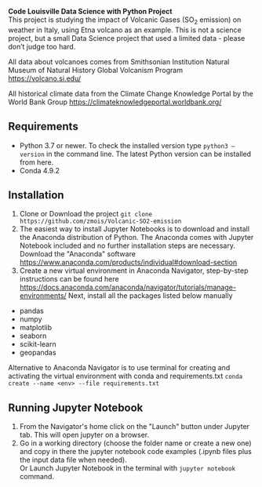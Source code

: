 **Code Louisville Data Science with Python Project**<br>
This project is studying the impact of Volcanic Gases (SO<sub>2</sub> emission) on weather in Italy, using Etna volcano as an example. This is not a science project, but a small Data Science project that used a limited data - please don’t judge too hard.

All data about volcanoes comes from Smithsonian Institution Natural Museum of Natural History Global Volcanism Program
https://volcano.si.edu/

All historical climate data from the Climate Change Knowledge Portal by the World Bank Group
https://climateknowledgeportal.worldbank.org/

## Requirements
- Python 3.7 or newer. To check the installed version type `python3 –version` in the command line. The latest Python version can be installed from here.
- Conda 4.9.2

## Installation
1. Clone or Download the project `git clone https://github.com/zmois/Volcanic-SO2-emission`
2. The easiest way to install Jupyter Notebooks is to download and install the Anaconda distribution of Python. The Anaconda comes with Jupyter Notebook included and no further installation steps are necessary. Download the "Anaconda" software https://www.anaconda.com/products/individual#download-section
3. Create a new virtual environment in Anaconda Navigator, step-by-step instructions can be found here https://docs.anaconda.com/anaconda/navigator/tutorials/manage-environments/
Next, install all the packages listed below manually
- pandas
- numpy
- matplotlib
- seaborn
- scikit-learn
- geopandas

Alternative to Anaconda Navigator is to use terminal for creating and activating the virtual environment with conda and requirements.txt
`conda create --name <env> --file requirements.txt`

## Running Jupyter Notebook
1. From the Navigator's home click on the "Launch" button under Jupyter tab. This will open jupyter on a browser.
2. Go in a working directory (choose the folder name or create a new one) and copy in there the jupyter notebook code examples (.ipynb files plus the input data file when needed). <br>
 Or 
Launch Jupyter Notebook in the terminal with `jupyter notebook` command.


